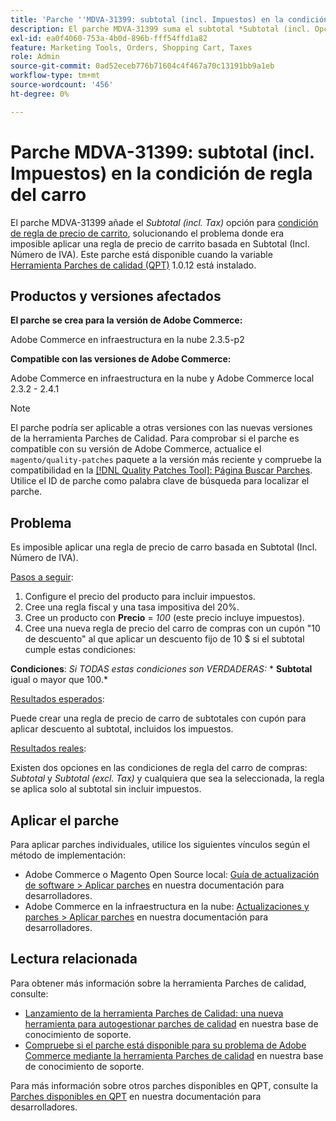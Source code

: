 ```yaml
---
title: 'Parche ''MDVA-31399: subtotal (incl. Impuestos) en la condición de regla de carro de compras'
description: El parche MDVA-31399 suma el subtotal *Subtotal (incl. Opción de impuestos)* para [condición de regla de precio de carro de compras](https://docs.magento.com/user-guide/v2.3/marketing/price-rules-cart-create.html#step-2-describe-the-conditions), solucionando el problema donde era imposible aplicar una regla de precio de carro de compras basada en el subtotal (incl. Número de IVA). Este parche está disponible cuando está instalada la [Quality Patches Tool (QPT)](/help/announcements/adobe-commerce-announcements/magento-quality-patches-released-new-tool-to-self-serve-quality-patches.md) 1.0.12.
exl-id: ea0f4060-753a-4b0d-896b-fff54ffd1a82
feature: Marketing Tools, Orders, Shopping Cart, Taxes
role: Admin
source-git-commit: 0ad52eceb776b71604c4f467a70c13191bb9a1eb
workflow-type: tm+mt
source-wordcount: '456'
ht-degree: 0%

---
```


# Parche MDVA-31399: subtotal (incl. Impuestos) en la condición de regla del carro

El parche MDVA-31399 añade el *Subtotal (incl. Tax)* opción para [condición de regla de precio de carrito](https://docs.magento.com/user-guide/v2.3/marketing/price-rules-cart-create.html#step-2-describe-the-conditions), solucionando el problema donde era imposible aplicar una regla de precio de carrito basada en Subtotal (Incl. Número de IVA). Este parche está disponible cuando la variable [Herramienta Parches de calidad (QPT)](/help/announcements/adobe-commerce-announcements/magento-quality-patches-released-new-tool-to-self-serve-quality-patches.md) 1.0.12 está instalado.

## Productos y versiones afectados

**El parche se crea para la versión de Adobe Commerce:**

Adobe Commerce en infraestructura en la nube 2.3.5-p2

**Compatible con las versiones de Adobe Commerce:**

Adobe Commerce en infraestructura en la nube y Adobe Commerce local 2.3.2 - 2.4.1

>[!NOTE]
>
>El parche podría ser aplicable a otras versiones con las nuevas versiones de la herramienta Parches de Calidad. Para comprobar si el parche es compatible con su versión de Adobe Commerce, actualice el `magento/quality-patches` paquete a la versión más reciente y compruebe la compatibilidad en la [[!DNL Quality Patches Tool]: Página Buscar Parches](https://devdocs.magento.com/quality-patches/tool.html#patch-grid). Utilice el ID de parche como palabra clave de búsqueda para localizar el parche.

## Problema

Es imposible aplicar una regla de precio de carro basada en Subtotal (Incl. Número de IVA).

<u>Pasos a seguir</u>:

1. Configure el precio del producto para incluir impuestos.
1. Cree una regla fiscal y una tasa impositiva del 20%.
1. Cree un producto con **Precio** = *100* (este precio incluye impuestos).
1. Cree una nueva regla de precio del carro de compras con un cupón &quot;10 de descuento&quot; al que aplicar un descuento fijo de 10 $ si el subtotal cumple estas condiciones:

**Condiciones**: *Si TODAS estas condiciones son VERDADERAS:*        * **Subtotal** igual o mayor que 100.*

<u>Resultados esperados</u>:

Puede crear una regla de precio de carro de subtotales con cupón para aplicar descuento al subtotal, incluidos los impuestos.

<u>Resultados reales</u>:

Existen dos opciones en las condiciones de regla del carro de compras: *Subtotal* y *Subtotal (excl. Tax)* y cualquiera que sea la seleccionada, la regla se aplica solo al subtotal sin incluir impuestos.

## Aplicar el parche

Para aplicar parches individuales, utilice los siguientes vínculos según el método de implementación:

* Adobe Commerce o Magento Open Source local: [Guía de actualización de software > Aplicar parches](https://devdocs.magento.com/guides/v2.4/comp-mgr/patching/mqp.html) en nuestra documentación para desarrolladores.
* Adobe Commerce en la infraestructura en la nube: [Actualizaciones y parches > Aplicar parches](https://devdocs.magento.com/cloud/project/project-patch.html) en nuestra documentación para desarrolladores.

## Lectura relacionada

Para obtener más información sobre la herramienta Parches de calidad, consulte:

* [Lanzamiento de la herramienta Parches de Calidad: una nueva herramienta para autogestionar parches de calidad](/help/announcements/adobe-commerce-announcements/magento-quality-patches-released-new-tool-to-self-serve-quality-patches.md) en nuestra base de conocimiento de soporte.
* [Compruebe si el parche está disponible para su problema de Adobe Commerce mediante la herramienta Parches de calidad](/help/support-tools/patches-available-in-qpt-tool/check-patch-for-magento-issue-with-magento-quality-patches.md) en nuestra base de conocimiento de soporte.

Para más información sobre otros parches disponibles en QPT, consulte la [Parches disponibles en QPT](https://devdocs.magento.com/quality-patches/tool.html#patch-grid) en nuestra documentación para desarrolladores.
